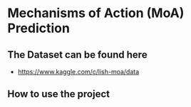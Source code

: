 # Mechanisms of Action (MoA) Prediction

## The Dataset can be found here
- https://www.kaggle.com/c/lish-moa/data

## How to use the project